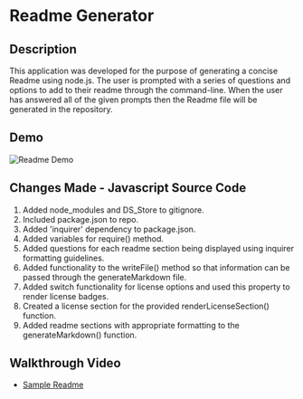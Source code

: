 # Readme Generator

## Description
This application was developed for the purpose of generating a concise Readme using node.js. The user is prompted with a series of questions and options to add to their readme through the command-line. When the user has answered all of the given prompts then the Readme file will be generated in the repository. 

## Demo
![Readme Demo]()

## Changes Made - Javascript Source Code
1. Added node_modules and DS_Store to gitignore.
2. Included package.json to repo.
3. Added 'inquirer' dependency to package.json.
4. Added variables for require() method.
5. Added questions for each readme section being displayed using inquirer formatting guidelines.
6. Added functionality to the writeFile() method so that information can be passed through the generateMarkdown file.
7. Added switch functionality for license options and used this property to render license badges.
8. Created a license section for the provided renderLicenseSection() function.
9. Added readme sections with appropriate formatting to the generateMarkdown() function.


## Walkthrough Video
* [Sample Readme](https://drive.google.com/file/d/1FefADWQYbaWS7VvBDAEeMzd4nXh87UGq/view)